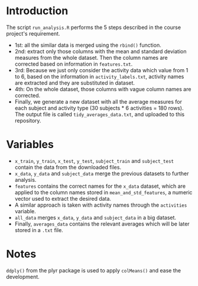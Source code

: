 # Introduction

The script `run_analysis.R` performs the 5 steps described in the course project's requirement.

* 1st: all the similar data is merged using the `rbind()` function.
* 2nd: extract only those columns with the mean and standard deviation measures from the whole dataset. Then the column names are corrected based on information in `features.txt`.
* 3rd: Because we just only consider the activity data which value from 1 to 6, based on the information in `activity_labels.txt`, activity names are extracted and they are substituted in dataset.
* 4th: On the whole dataset, those columns with vague column names are corrected.
* Finally, we generate a new dataset with all the average measures for each subject and activity type (30 subjects * 6 activities = 180 rows). The output file is called `tidy_averages_data.txt`, and uploaded to this repository.

# Variables

* `x_train`, `y_train`, `x_test`, `y_test`, `subject_train` and `subject_test` contain the data from the downloaded files.
* `x_data`, `y_data` and `subject_data` merge the previous datasets to further analysis.
* `features` contains the correct names for the `x_data` dataset, which are applied to the column names stored in `mean_and_std_features`, a numeric vector used to extract the desired data.
* A similar approach is taken with activity names through the `activities` variable.
* `all_data` merges `x_data`, `y_data` and `subject_data` in a big dataset.
* Finally, `averages_data` contains the relevant averages which will be later stored in a `.txt` file.

# Notes
`ddply()` from the plyr package is used to apply `colMeans()` and ease the development.